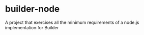 builder-node
============

A project that exercises all the minimum requirements of a node.js implementation for Builder
